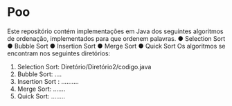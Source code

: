 # Poo
Este repositório contém implementações em Java dos seguintes algoritmos de
ordenação, implementados para que ordenem palavras.
● Selection Sort
● Bubble Sort
● Insertion Sort
● Merge Sort
● Quick Sort
Os algoritmos se encontram nos seguintes diretórios:
1. Selection Sort: Diretório/Diretório2/codigo.java
2. Bubble Sort: ….
3. Insertion Sort : ……….
4. Merge Sort: …….
5. Quick Sort: ……..
   
